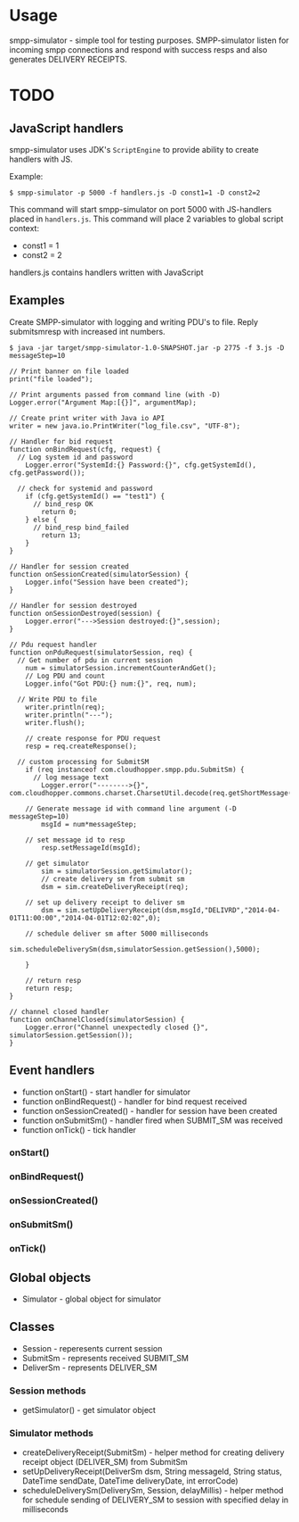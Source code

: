 # Usage

smpp-simulator - simple tool for testing purposes. SMPP-simulator listen for incoming smpp connections and respond with success resps and also generates DELIVERY RECEIPTS. 

# TODO

## JavaScript handlers

smpp-simulator uses JDK's `ScriptEngine` to provide ability to create handlers with JS.

Example:
```
$ smpp-simulator -p 5000 -f handlers.js -D const1=1 -D const2=2
```

This command will start smpp-simulator on port 5000 with JS-handlers placed in `handlers.js`. This command will place 2 variables to global script context:
 * const1 = 1
 * const2 = 2

handlers.js contains handlers written with JavaScript

## Examples

Create SMPP-simulator with logging and writing PDU's to file. Reply submitsmresp with increased int numbers.

```
$ java -jar target/smpp-simulator-1.0-SNAPSHOT.jar -p 2775 -f 3.js -D messageStep=10
```

```JS
// Print banner on file loaded
print("file loaded");

// Print arguments passed from command line (with -D)
Logger.error("Argument Map:[{}]", argumentMap);

// Create print writer with Java io API
writer = new java.io.PrintWriter("log_file.csv", "UTF-8");

// Handler for bid request
function onBindRequest(cfg, request) {
  // Log system id and password
	Logger.error("SystemId:{} Password:{}", cfg.getSystemId(), cfg.getPassword());

  // check for systemid and password
	if (cfg.getSystemId() == "test1") {
	  // bind_resp OK
		return 0;
	} else {
	  // bind_resp bind_failed
		return 13;
	}
}

// Handler for session created
function onSessionCreated(simulatorSession) {
	Logger.info("Session have been created");
}

// Handler for session destroyed
function onSessionDestroyed(session) {
	Logger.error("--->Session destroyed:{}",session);
}

// Pdu request handler
function onPduRequest(simulatorSession, req) {
  // Get number of pdu in current session
	num = simulatorSession.incrementCounterAndGet();
	// Log PDU and count
	Logger.info("Got PDU:{} num:{}", req, num);

  // Write PDU to file
	writer.println(req);
	writer.println("---");
	writer.flush();
	
	// create response for PDU request
	resp = req.createResponse();

  // custom processing for SubmitSM
	if (req instanceof com.cloudhopper.smpp.pdu.SubmitSm) {
	  // log message text
		Logger.error("-------->{}", com.cloudhopper.commons.charset.CharsetUtil.decode(req.getShortMessage(),"GSM8"));

    // Generate message id with command line argument (-D messageStep=10)
		msgId = num*messageStep;

    // set message id to resp
		resp.setMessageId(msgId);

    // get simulator
		sim = simulatorSession.getSimulator();
		// create delivery sm from submit sm
		dsm = sim.createDeliveryReceipt(req);

    // set up delivery receipt to deliver sm
		dsm = sim.setUpDeliveryReceipt(dsm,msgId,"DELIVRD","2014-04-01T11:00:00","2014-04-01T12:02:02",0);

    // schedule deliver sm after 5000 milliseconds
		sim.scheduleDeliverySm(dsm,simulatorSession.getSession(),5000);
		
	}
	
	// return resp
	return resp; 
}

// channel closed handler
function onChannelClosed(simulatorSession) {
	Logger.error("Channel unexpectedly closed {}", simulatorSession.getSession());
}
```

## Event handlers

* function onStart() - start handler for simulator
* function onBindRequest() - handler for bind request received
* function onSessionCreated() - handler for session have been created
* function onSubmitSm() - handler fired when SUBMIT_SM was received
* function onTick() - tick handler

### onStart()
### onBindRequest()
### onSessionCreated()
### onSubmitSm()
### onTick()

## Global objects

* Simulator - global object for simulator

## Classes

* Session - reperesents current session
* SubmitSm - represents received SUBMIT_SM
* DeliverSm - represents DELIVER_SM

### Session methods

* getSimulator() - get simulator object

### Simulator methods

* createDeliveryReceipt(SubmitSm) - helper method for creating delivery receipt object (DELIVER_SM) from SubmitSm
* setUpDeliveryReceipt(DeliverSm dsm, String messageId, String status, DateTime sendDate, DateTime deliveryDate, int errorCode)
* scheduleDeliverySm(DeliverySm, Session, delayMillis) - helper method for schedule sending of DELIVERY_SM to session with specified delay in milliseconds









